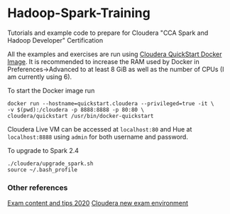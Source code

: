 # Hadoop-Spark-Training
Tutorials and example code to prepare for Cloudera "CCA Spark and Hadoop Developer" Certification

All the examples and exercises are run using [Cloudera QuickStart Docker Image](https://hub.docker.com/r/cloudera/quickstart/). It is recommended to increase the RAM used by Docker in Preferences->Advanced to at least 8 GiB as well as the number of CPUs (I am currently using 6). 

To start the Docker image run
```
docker run --hostname=quickstart.cloudera --privileged=true -it \
-v $(pwd):/cloudera -p 8888:8888 -p 80:80 \
cloudera/quickstart /usr/bin/docker-quickstart
```
Cloudera Live VM can be accessed at `localhost:80` and Hue at `localhost:8888` using `admin` for both username and password.

To upgrade to Spark 2.4
```
./cloudera/upgrade_spark.sh
source ~/.bash_profile
```

### Other references
[Exam content and tips 2020](https://towardsdatascience.com/clouderas-cca-175-the-2020-update-what-changed-what-didn-t-and-how-to-prepare-for-the-exam-716413ff1f15)
[Cloudera new exam environment](https://ondemand.cloudera.com/courses/course-v1:Cloudera+CertPrep+101/courseware/f39b99b8d41849beb5b2453d539059fe/e4ae1c3be51349e685f5dc016fabd3a9/?activate_block_id=block-v1%3ACloudera%2BCertPrep%2B101%2Btype%40sequential%2Bblock%40e4ae1c3be51349e685f5dc016fabd3a9)

